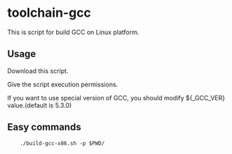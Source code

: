 # toolchain-gcc

This is script for build GCC on Linux platform.

## Usage

Download this script.

Give the script execution permissions.

If you want to use special version of GCC, you should modify ${_GCC_VER} value.(default is 5.3.0)

## Easy commands

        ./build-gcc-x86.sh -p $PWD/

